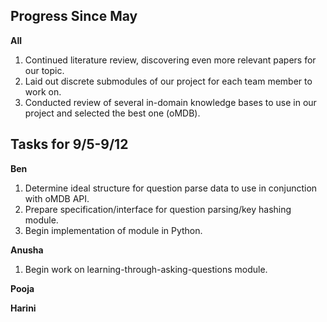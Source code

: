 

## Progress Since May

**All**
1. Continued literature review, discovering even more relevant papers for our topic.
2. Laid out discrete submodules of our project for each team member to work on.
3. Conducted review of several in-domain knowledge bases to use in our project and selected the best one (oMDB).

## Tasks for 9/5-9/12

**Ben**
1. Determine ideal structure for question parse data to use in conjunction with oMDB API.
2. Prepare specification/interface for question parsing/key hashing module.
3. Begin implementation of module in Python.

**Anusha**
1. Begin work on learning-through-asking-questions module.

**Pooja**

**Harini**
